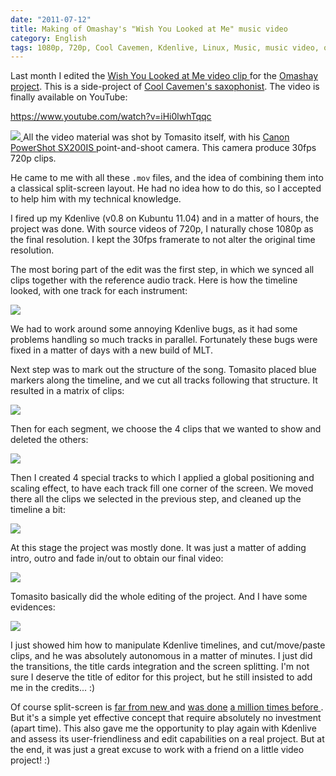 ```yaml
---
date: "2011-07-12"
title: Making of Omashay's "Wish You Looked at Me" music video
category: English
tags: 1080p, 720p, Cool Cavemen, Kdenlive, Linux, Music, music video, omashay, Video, youtube
---
```


Last month I edited the [Wish You Looked at Me video clip
](https://omashay.com/wish-you-looked-at-me-video-clip/) for the [Omashay
project](https://omashay.com). This is a side-project of [Cool Cavemen's
saxophonist](https://coolcavemen.com/biography/tomasito/). The video is finally
available on YouTube:

https://www.youtube.com/watch?v=iHi0lwhTqqc

[![](https://ws.assoc-amazon.com/widgets/q?_encoding=UTF8&Format=_SL110_&ASIN=B001SER45Q&MarketPlace=US&ID=AsinImage&WS=1&tag=kevideld-20&ServiceVersion=20070822)
](https://amzn.com/B001SER45Q/?tag=kevideld-20) All the video material was shot
by Tomasito itself, with his [Canon PowerShot SX200IS
](https://amzn.com/B001SER45Q/?tag=kevideld-20) point-and-shoot camera. This
camera produce 30fps 720p clips.

He came to me with all these `.mov` files, and the idea of combining them into
a classical split-screen layout. He had no idea how to do this, so I accepted
to help him with my technical knowledge.

I fired up my Kdenlive (v0.8 on Kubuntu 11.04) and in a matter of hours, the
project was done. With source videos of 720p, I naturally chose 1080p as the
final resolution. I kept the 30fps framerate to not alter the original time
resolution.

The most boring part of the edit was the first step, in which we synced all
clips together with the reference audio track. Here is how the timeline looked,
with one track for each instrument:

![](/uploads/2011/wish-you-looked-at-me-kdenlive-timeline-01.png)

We had to work around some annoying Kdenlive bugs, as it had some problems
handling so much tracks in parallel. Fortunately these bugs were fixed in a
matter of days with a new build of MLT.

Next step was to mark out the structure of the song. Tomasito placed blue
markers along the timeline, and we cut all tracks following that structure. It
resulted in a matrix of clips:

![](/uploads/2011/wish-you-looked-at-me-kdenlive-timeline-02.png)

Then for each segment, we choose the 4 clips that we wanted to show and deleted
the others:

![](/uploads/2011/wish-you-looked-at-me-kdenlive-timeline-04.png)

Then I created 4 special tracks to which I applied a global positioning and
scaling effect, to have each track fill one corner of the screen. We moved
there all the clips we selected in the previous step, and cleaned up the
timeline a bit:

![](/uploads/2011/wish-you-looked-at-me-kdenlive-timeline-05.png)

At this stage the project was mostly done. It was just a matter of adding
intro, outro and fade in/out to obtain our final video:

![](/uploads/2011/wish-you-looked-at-me-kdenlive-timeline-06.png)

Tomasito basically did the whole editing of the project. And I have some
evidences:

![](/uploads/2011/tomasito-editing-session.jpg)

I just showed him how to manipulate Kdenlive timelines, and cut/move/paste
clips, and he was absolutely autonomous in a matter of minutes. I just did the
transitions, the title cards integration and the screen splitting. I'm not sure
I deserve the title of editor for this project, but he still insisted to add me
in the credits... :)

Of course split-screen is [far from new
](https://monsterkidclassichorrorforum.yuku.com/reply/304973/Oldest-Split-Screen-effect#reply-304973)
and [was done](https://www.youtube.com/watch?v=vsMIuuV05uc) [a million times
before
](https://en.wikipedia.org/wiki/Split_screen_(video_production)#Notable_uses_of_split-screen).
But it's a simple yet effective concept that require absolutely no investment
(apart time). This also gave me the opportunity to play again with Kdenlive and
assess its user-friendliness and edit capabilities on a real project. But at
the end, it was just a great excuse to work with a friend on a little video
project! :)
